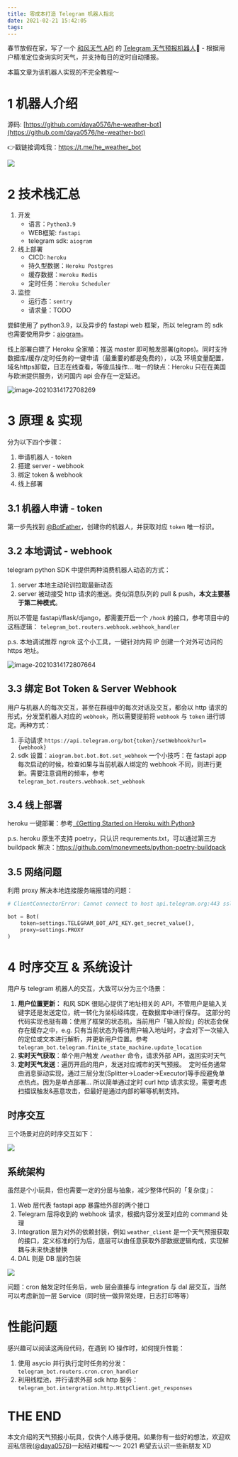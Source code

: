 ```yaml
---
title: 零成本打造 Telegram 机器人指北
date: 2021-02-21 15:42:05
tags:
---
```


春节放假在家，写了一个 [和风天气 API](https://dev.qweather.com) 的 [Telegram 天气预报机器人](https://github.com/daya0576/he-weather-bot)🤖️ - 根据用户精准定位查询实时天气，并支持每日的定时自动播报。    

本篇文章为该机器人实现的不完全教程～

<!--more-->

# 1 机器人介绍

源码: [https://github.com/daya0576/he-weather-bot](https://github.com/daya0576/he-weather-bot)

👉戳链接调戏我：https://t.me/he_weather_bot  

![](https://github.com/daya0576/he-weather-bot/blob/fdd4d924943ab6036646cc6d7b7888fc71b9d3e2/img/2021-02-21%2015-49-06.gifcask.2021-02-21%2017_20_45.gif?raw=true)

# 2 技术栈汇总

1. 开发
    - 语言：`Python3.9`
    - WEB框架: `fastapi`
    - telegram sdk: `aiogram`
2. 线上部署
    - CICD: `heroku`
    - 持久型数据：`Heroku Postgres`
    - 缓存数据：`Heroku Redis`
    - 定时任务：`Heroku Scheduler`
3. 监控
    - 运行态：`sentry`
    - 请求量：TODO

尝鲜使用了 python3.9，以及异步的 fastapi web 框架，所以 telegram 的 sdk 也需要使用异步：[aiogram](https://github.com/aiogram/aiogram)。

线上部署白嫖了 Heroku 全家桶：推送 master 即可触发部署(gitops)。同时支持数据库/缓存/定时任务的一键申请（最重要的都是免费的），以及 环境变量配置，域名https卸载，日志在线查看，等傻瓜操作... 唯一的缺点：Heroku 只在在美国与欧洲提供服务，访问国内 api 会存在一定延迟。

![image-20210314172708269](2021-02-21-buld-telegram-bot-from-scratch/image-20210314172708269.png)


# 3 原理 & 实现

分为以下四个步骤：

1. 申请机器人 - token
2. 搭建 server - webhook
3. 绑定 token & webhook
4. 线上部署

## 3.1 机器人申请 - token

第一步先找到 [@BotFather](https://t.me/BotFather)，创建你的机器人，并获取对应 `token` 唯一标识。

## 3.2 本地调试 - webhook
telegram python SDK 中提供两种消费机器人动态的方式：
1. server 本地主动轮训拉取最新动态 
2. server 被动接受 http 请求的推送。类似消息队列的 pull & push，**本文主要基于第二种模式**。

所以不管是 fastapi/flask/django，都需要开启一个 `/hook` 的接口，参考项目中的这档逻辑： `telegram_bot.routers.webhook.webhook_handler`

p.s. 本地调试推荐 ngrok 这个小工具，一键针对内网 IP 创建一个对外可访问的 https 地址。

![image-20210314172807664](2021-02-21-buld-telegram-bot-from-scratch/image-20210314172807664.png)

## 3.3 绑定 Bot Token & Server Webhook

用户与机器人的每次交互，甚至在群组中的每次对话及交互，都会以 http 请求的形式，分发至机器人对应的 `webhook`，所以需要提前将 `webhook` 与 `token` 进行绑定。两种方式：

1. 手动请求 `https://api.telegram.org/bot{token}/setWebhook?url={webhook}`
2. sdk 设置：`aiogram.bot.bot.Bot.set_webhook` 一个小技巧：在 fastapi app 每次启动的时候，检查如果与当前机器人绑定的 webhook 不同，则进行更新。需要注意调用的频率，参考 `telegram_bot.routers.webhook.set_webhook`

## 3.4 线上部署 

heroku 一键部署：参考[《Getting Started on Heroku with Python》](https://devcenter.heroku.com/articles/getting-started-with-python)

p.s. heroku 原生不支持 poetry，只认识 requrements.txt，可以通过第三方 buildpack 解决：https://github.com/moneymeets/python-poetry-buildpack

## 3.5 网络问题

利用 proxy 解决本地连接服务端报错的问题：

```python
# ClientConnectorError: Cannot connect to host api.telegram.org:443 ssl:default [Connection reset by peer]

bot = Bot(
    token=settings.TELEGRAM_BOT_API_KEY.get_secret_value(),
    proxy=settings.PROXY
)
```

# 4 时序交互 & 系统设计

用户与 telegram 机器人的交互，大致可以分为三个场景：

1. **用户位置更新：** 和风 SDK 很贴心提供了地址相关的 API，不管用户是输入关键字还是发送定位，统一转化为坐标经纬度，在数据库中进行保存。 这部分的代码实现也挺有趣：使用了框架的状态机，当前用户「输入阶段」的状态会保存在缓存之中，e.g. 只有当前状态为等待用户输入地址时，才会对下一次输入的定位或文本进行解析，并更新用户位置。参考 `telegram_bot.telegram.finite_state_machine.update_location`
2. **实时天气获取**：单个用户触发 `/weather` 命令，请求外部 API，返回实时天气
3. **定时天气发送**：遍历开启的用户，发送对应城市的天气预报。     定时任务通常由消息驱动实现，通过三层分发(Splitter->Loader->Executor)等手段避免单点热点。因为是单点部署... 所以简单通过定时 curl http 请求实现，需要考虑扫描误触发&恶意攻击，但最好是通过内部的幂等机制支持。

## 时序交互
三个场景对应的时序交互如下：

![](2021-02-21-buld-telegram-bot-from-scratch/16138563037292.jpg)

## 系统架构

虽然是个小玩具，但也需要一定的分层与抽象，减少整体代码的「复杂度」：

1. Web 层代表 fastapi app 暴露给外部的两个接口
2. Telegram 层将收到的 webhook 请求，根据内容分发至对应的 command 处理
3. Integration 层为对外的依赖封装，例如 `weather_client` 是一个天气预报获取的接口，定义标准的行为后，底层可以由任意获取外部数据逻辑构成，实现解耦与未来快速替换
4. DAL 则是 DB 层的包装

![](2021-02-21-buld-telegram-bot-from-scratch/16138614119002.jpg)

问题：cron 触发定时任务后，web 层会直接与 integration 与 dal 层交互，当然可以考虑新加一层 Service（同时统一做异常处理，日志打印等等）




# 性能问题

感兴趣可以阅读这两段代码，在遇到 IO 操作时，如何提升性能：

1. 使用 asycio 并行执行定时任务的分发：`telegram_bot.routers.cron.cron_handler`
2. 利用线程池，并行请求外部 sdk http 服务：  `telegram_bot.intergration.http.HttpClient.get_responses`



# THE END

本文介绍的天气预报小玩具，仅供个人练手使用。如果你有一些好的想法，欢迎欢迎私信我([@daya0576](https://t.me/daya0576))一起结对编程～～ 2021 希望去认识一些新朋友 XD



